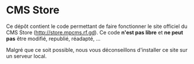 # CMS Store
Ce dépôt contient le code permettant de faire fonctionner le site officiel du CMS Store (http://store.mpcms.rf.gd). Ce code **n'est pas libre** et **ne peut pas** être modifié, republié, réadapté, ...

Malgré que ce soit possible, nous vous déconseillons d'installer ce site sur un serveur local.
